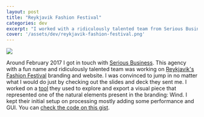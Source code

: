 ```yaml
---
layout: post
title: "Reykjavik Fashion Festival"
categories: dev
excerpt: "I worked with a ridiculously talented team from Serious Business on a tool to explore and export visuals related to one of the natural elements present in the Reykjavik's Fashion Festival brand: Wind."
cover: '/assets/dev/reykjavik-fashion-festival.png'
---
```


![]({{page.basepath}}assets/dev/reykjavik-fashion-festival.png)

Around February 2017 I got in touch with [Serious Business](http://seriousbusiness.agency/). This agency with a fun name and ridiculously talented team was working on [Reykjavik's Fashion Festival](http://work.seriousbusiness.agency/rff/) branding and website. I was convinced to jump in no matter what I would do just by checking out the slides and deck they sent me. I worked on a [tool](http://work.seriousbusiness.agency/rff/4/) they used to explore and export a visual piece that represented one of the natural elements present in the branding: Wind. I kept their initial setup on processing mostly adding some performance and GUI. You can [check the code on this gist](https://gist.github.com/murilopolese/3d7de2f5ef30d36737273567ff96795e).
